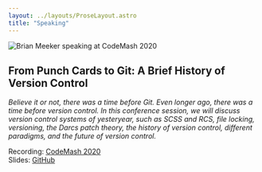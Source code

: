```yaml
---
layout: ../layouts/ProseLayout.astro
title: "Speaking"
---
```

![Brian Meeker speaking at CodeMash 2020](https://brianmeekerme.files.wordpress.com/2020/08/mvimg_20200110_095537-e1596391360432.jpg?w=1024)

## From Punch Cards to Git: A Brief History of Version Control

_Believe it or not, there was a time before Git. Even longer ago, there was a time before version control. In this conference session, we will discuss version control systems of yesteryear, such as SCSS and RCS, file locking, versioning, the Darcs patch theory, the history of version control, different paradigms, and the future of version control._

Recording: [CodeMash 2020](https://www.pluralsight.com/courses/codemash-session-96)  
Slides: [GitHub](https://github.com/CuriousCurmudgeon/history_of_vcs/blob/master/history_of_vcs.pptx)
